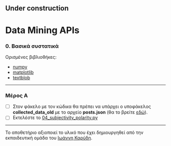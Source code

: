 ## Under construction

# Data Mining APIs

### 0. Βασικά συστατικά
Ορισμένες βιβλιοθήκες:
* [numpy](https://numpy.org/)
* [matplotlib](https://matplotlib.org/)
* [textblob](https://textblob.readthedocs.io/en/dev/)

---

### Μέρος Α
- [ ] Στον φάκελο με τον κώδικα θα πρέπει να υπάρχει ο υποφάκελος **collected_data_old** με το αρχείο **posts.json** (θα το βρείτε [εδώ](/additional_files/collected_data_old.rar)).
- [ ] Εκτελέστε το [04_subjectivity_polarity.py](/source_code/04_subjectivity_polarity.py)

---

Το αποθετήριο αξιοποιεί το υλικό που έχει δημιουργηθεί από την εκπαιδευτική ομάδα του [Ιωάννη Καρύδη](https://github.com/ioanniskarydis).
